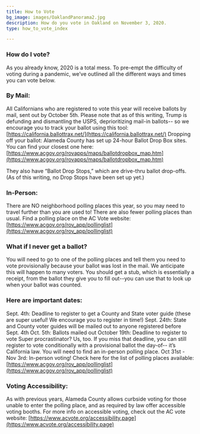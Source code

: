 ```yaml
---
title: How to Vote
bg_image: images/OaklandPanorama2.jpg
description: How do you vote in Oakland on November 3, 2020.
type: how_to_vote_index

---
```

### How do I vote?
As you already know, 2020 is a total mess. To pre-empt the difficulty of voting during a pandemic, we’ve outlined all the different ways and times you can vote below.

### By Mail:
All Californians who are registered to vote this year will receive ballots by mail, sent out by October 5th. Please note that as of this writing, Trump is defunding and dismantling the USPS, deprioritizing mail-in ballots-- so we encourage you to track your ballot using this tool: [https://california.ballottrax.net/](https://california.ballottrax.net/)
Dropping off your ballot:
Alameda County has set up 24-hour Ballot Drop Box sites. You can find your closest one here: [https://www.acgov.org/rovapps/maps/ballotdropbox_map.htm](https://www.acgov.org/rovapps/maps/ballotdropbox_map.htm)

They also have “Ballot Drop Stops,” which are drive-thru ballot drop-offs. (As of this writing, no Drop Stops have been set up yet.)

### In-Person:
There are NO neighborhood polling places this year, so you may need to travel further than you are used to! There are also fewer polling places than usual. Find a polling place on the AC Vote website: [https://www.acgov.org/rov_app/pollinglist](https://www.acgov.org/rov_app/pollinglist) 

### What if I never get a ballot?
You will need to go to one of the polling places and tell them you need to vote provisionally because your ballot was lost in the mail. We anticipate this will happen to many voters. You should get a stub, which is essentially a receipt, from the ballot they give you to fill out--you can use that to look up when your ballot was counted.

### Here are important dates:
Sept. 4th: Deadline to register to get a County and State voter guide (these are super useful! We encourage you to register in time!)
Sept. 24th: State and County voter guides will be mailed out to anyone registered before Sept. 4th
Oct. 5th: Ballots mailed out
October 19th: Deadline to register to vote
Super procrastinator? Us, too. If you miss that deadline, you can still register to vote conditionally with a provisional ballot the day-of-- it’s California law. You will need to find an in-person polling place. 
Oct 31st - Nov 3rd: In-person voting! Check here for the list of polling places available: [https://www.acgov.org/rov_app/pollinglist](https://www.acgov.org/rov_app/pollinglist)

### Voting Accessibility:
As with previous years, Alameda County allows curbside voting for those unable to enter the polling place, and as required by law offer accessible voting booths. For more info on accessible voting, check out the AC vote website: [https://www.acvote.org/accessibility.page](https://www.acvote.org/accessibility.page)

